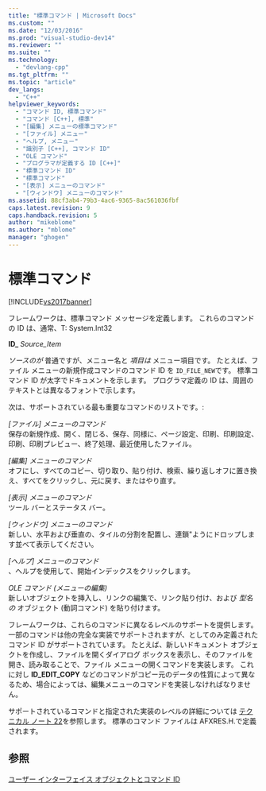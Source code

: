 ```yaml
---
title: "標準コマンド | Microsoft Docs"
ms.custom: ""
ms.date: "12/03/2016"
ms.prod: "visual-studio-dev14"
ms.reviewer: ""
ms.suite: ""
ms.technology: 
  - "devlang-cpp"
ms.tgt_pltfrm: ""
ms.topic: "article"
dev_langs: 
  - "C++"
helpviewer_keywords: 
  - "コマンド ID, 標準コマンド"
  - "コマンド [C++], 標準"
  - "[編集] メニューの標準コマンド"
  - "[ファイル] メニュー"
  - "ヘルプ, メニュー"
  - "識別子 [C++], コマンド ID"
  - "OLE コマンド"
  - "プログラマが定義する ID [C++]"
  - "標準コマンド ID"
  - "標準コマンド"
  - "[表示] メニューのコマンド"
  - "[ウィンドウ] メニューのコマンド"
ms.assetid: 88cf3ab4-79b3-4ac6-9365-8ac561036fbf
caps.latest.revision: 9
caps.handback.revision: 5
author: "mikeblome"
ms.author: "mblome"
manager: "ghogen"
---
```

# 標準コマンド
[!INCLUDE[vs2017banner](../assembler/inline/includes/vs2017banner.md)]

フレームワークは、標準コマンド メッセージを定義します。  これらのコマンドの ID は、通常、T: System.Int32  
  
 **ID\_** *Source\_Item*  
  
 *ソースのが* 普通ですが、メニュー名と *項目は* メニュー項目です。  たとえば、ファイル メニューの新規作成コマンドのコマンド ID を `ID_FILE_NEW`です。  標準コマンド ID が太字でドキュメントを示します。  プログラマ定義の ID は、周囲のテキストとは異なるフォントで示します。  
  
 次は、サポートされている最も重要なコマンドのリストです。:  
  
 *\[ファイル\] メニューのコマンド*  
 保存の新規作成、開く、閉じる、保存、同様に、ページ設定、印刷、印刷設定、印刷、印刷プレビュー、終了処理、最近使用したファイル。  
  
 *\[編集\] メニューのコマンド*  
 オフにし、すべてのコピー、切り取り、貼り付け、検索、繰り返しオフに置き換え、すべてをクリックし、元に戻す、またはやり直す。  
  
 *\[表示\] メニューのコマンド*  
 ツール バーとステータス バー。  
  
 *\[ウィンドウ\] メニューのコマンド*  
 新しい、水平および垂直の、タイルの分割を配置し、連鎖"ようにドロップします並べて表示してください。  
  
 *\[ヘルプ\] メニューのコマンド*  
 、ヘルプを使用して、開始インデックスをクリックします。  
  
 *OLE コマンド \(メニューの編集\)*  
 新しいオブジェクトを挿入し、リンクの編集で、リンク貼り付け、および *型名の* オブジェクト \(動詞コマンド\) を貼り付けます。  
  
 フレームワークは、これらのコマンドに異なるレベルのサポートを提供します。  一部のコマンドは他の完全な実装でサポートされますが、としてのみ定義されたコマンド ID がサポートされています。  たとえば、新しいドキュメント オブジェクトを作成し、ファイルを開くダイアログ ボックスを表示し、そのファイルを開き、読み取ることで、ファイル メニューの開くコマンドを実装します。  これに対し **ID\_EDIT\_COPY** などのコマンドがコピー元のデータの性質によって異なるため、場合によっては、編集メニューのコマンドを実装しなければなりません。  
  
 サポートされているコマンドと指定された実装のレベルの詳細については [テクニカル ノート 22](../mfc/tn022-standard-commands-implementation.md)を参照します。  標準のコマンド ファイルは AFXRES.H.で定義されます。  
  
## 参照  
 [ユーザー インターフェイス オブジェクトとコマンド ID](../mfc/user-interface-objects-and-command-ids.md)